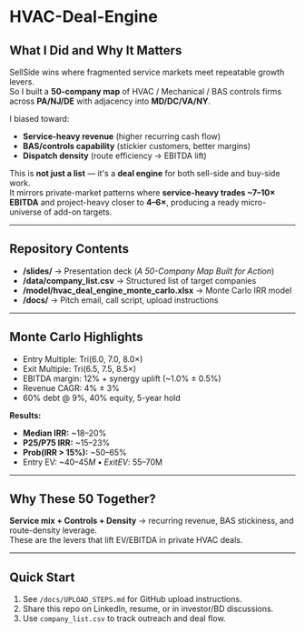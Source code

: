 # HVAC-Deal-Engine

## What I Did and Why It Matters
SellSide wins where fragmented service markets meet repeatable growth levers.  
So I built a **50-company map** of HVAC / Mechanical / BAS controls firms across **PA/NJ/DE** with adjacency into **MD/DC/VA/NY**.

I biased toward:
- **Service-heavy revenue** (higher recurring cash flow)
- **BAS/controls capability** (stickier customers, better margins)
- **Dispatch density** (route efficiency → EBITDA lift)

This is **not just a list** — it's a **deal engine** for both sell-side and buy-side work.  
It mirrors private-market patterns where **service-heavy trades ~7–10× EBITDA** and project-heavy closer to **4–6×**, producing a ready micro-universe of add-on targets.

---

## Repository Contents
- **/slides/** → Presentation deck (*A 50-Company Map Built for Action*)
- **/data/company_list.csv** → Structured list of target companies
- **/model/hvac_deal_engine_monte_carlo.xlsx** → Monte Carlo IRR model
- **/docs/** → Pitch email, call script, upload instructions

---

## Monte Carlo Highlights
- Entry Multiple: Tri(6.0, 7.0, 8.0×)  
- Exit Multiple: Tri(6.5, 7.5, 8.5×)  
- EBITDA margin: 12% + synergy uplift (~1.0% ± 0.5%)  
- Revenue CAGR: 4% ± 3%  
- 60% debt @ 9%, 40% equity, 5-year hold

**Results:**
- **Median IRR:** ~18–20%
- **P25/P75 IRR:** ~15–23%
- **Prob(IRR > 15%):** ~50–65%
- Entry EV: ~$40–45M • Exit EV: ~$55–70M

---

## Why These 50 Together?
**Service mix + Controls + Density** → recurring revenue, BAS stickiness, and route-density leverage.  
These are the levers that lift EV/EBITDA in private HVAC deals.

---

## Quick Start
1. See `/docs/UPLOAD_STEPS.md` for GitHub upload instructions.
2. Share this repo on LinkedIn, resume, or in investor/BD discussions.
3. Use `company_list.csv` to track outreach and deal flow.
